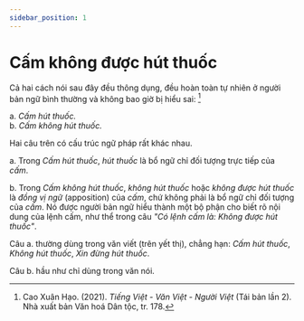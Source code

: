 ```yaml
---
sidebar_position: 1
---
```


# Cấm không được hút thuốc

Cả hai cách nói sau đây đều thông dụng, đều hoàn toàn tự nhiên ở người bản ngữ bình thường và không bao giờ bị hiểu sai: [^1]

a. *Cấm hút thuốc.*  
b. *Cấm không hút thuốc.*

Hai câu trên có cấu trúc ngữ pháp rất khác nhau.

a. Trong *Cấm hút thuốc*, *hút thuốc* là bổ ngữ chỉ đối tượng trực tiếp của *cấm*.

b. Trong *Cấm không hút thuốc*, *không hút thuốc* hoặc *không được hút thuốc* là *đồng vị ngữ* (apposition) của *cấm*, chứ không phải là bổ ngữ chỉ đối tượng của *cấm*. Nó được người bản ngữ hiểu thành một bộ phận cho biết rõ nội dung của lệnh cấm, như thể trong câu *"Có lệnh cấm là: Không được hút thuốc"*.

Câu a. thường dùng trong văn viết (trên yết thị), chẳng hạn: *Cấm hút thuốc*, *Không hút thuốc*, *Xin đừng hút thuốc*.

Câu b. hầu như chỉ dùng trong văn nói.

[^1]: Cao Xuân Hạo. (2021). *Tiếng Việt - Văn Việt - Người Việt* (Tái bản lần 2). Nhà xuất bản Văn hoá Dân tộc, tr. 178.